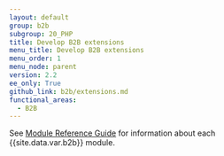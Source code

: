 ```yaml
---
layout: default
group: b2b
subgroup: 20_PHP
title: Develop B2B extensions
menu_title: Develop B2B extensions
menu_order: 1
menu_node: parent
version: 2.2
ee_only: True
github_link: b2b/extensions.md
functional_areas:
  - B2B
---
```


See [Module Reference Guide]({{page.baseurl}}mrg/intro.html) for information about each {{site.data.var.b2b}} module.
